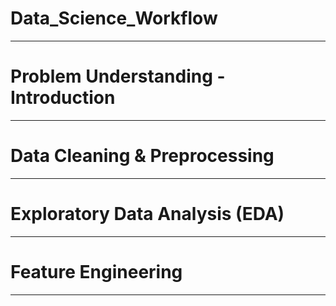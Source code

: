 # Data_Science_Workflow
---

# Problem Understanding - Introduction
---


# Data Cleaning & Preprocessing
---


# Exploratory Data Analysis (EDA)
---


# Feature Engineering
---
